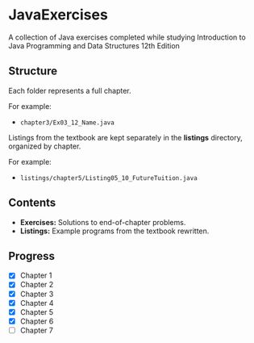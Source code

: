 # JavaExercises
A collection of Java exercises completed while studying Introduction to Java Programming and Data Structures 12th Edition


## Structure
Each folder represents a full chapter.

For example:
- `chapter3/Ex03_12_Name.java`

Listings from the textbook are kept separately in the **listings** directory, organized by chapter.

For example:
- `listings/chapter5/Listing05_10_FutureTuition.java`

## Contents
- **Exercises:** Solutions to end-of-chapter problems.
- **Listings:** Example programs from the textbook rewritten.

## Progress
- [x] Chapter 1  
- [x] Chapter 2  
- [x] Chapter 3  
- [x] Chapter 4  
- [x] Chapter 5  
- [x] Chapter 6  
- [ ] Chapter 7

